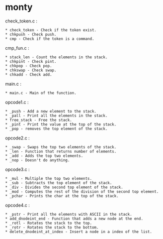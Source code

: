 # monty

check_token.c :

	* check_token - Check if the token exist.
	* chkpush - Check push.
	* cmp - Check if the token is a command.

cmp_fun.c :

	* stack_len - Count the elements in the stack.
	* chkpint - Check pint.
	* chkpop - Check pop.
	* chkswap - Check swap.
	* chkadd - Check add.

main.c :

	* main.c - Main of the function.

opcode1.c :

	* _push - Add a new element to the stack.
	* _pall - Print all the elements in the stack.
	* free_stack - Free the stack.
	* _pint - Print the value at the top of the stack.
	* _pop - removes the top element of the stack.

opcode2.c :

	* _swap - Swaps the top two elements of the stack.
	* _len - Function that returns number of elements.
	* _add - Adds the top two elements.
	* _nop - Doesn't do anything.

opcode3.c :

	* _mul - Multiple the top two elements.
	* _sub - Subtracts the top element of the stack.
	* _div - Divides the second top element of the stack.
	* _mod - Computes the rest of the division of the second top element.
	* _pchar - Prints the char at the top of the stack.

opcode4.c :

	* _pstr - Print all the elements with ASCII in the stack.
	* add_dnodeint_end - Function that adds a new node at the end.
	* _rotl - Rotates the stack to the top.
	* _rotr - Rotates the stack to the bottom.
	* delete_dnodeint_at_index - Insert a node in a index of the list.
